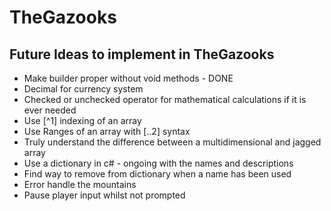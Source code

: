 # TheGazooks

## Future Ideas to implement in TheGazooks

- Make builder proper without void methods - DONE
- Decimal for currency system
- Checked or unchecked operator for mathematical calculations if it is ever needed
- Use [^1] indexing of an array
- Use Ranges of an array with [..2] syntax
- Truly understand the difference between a multidimensional and jagged array
- Use a dictionary in c# - ongoing with the names and descriptions
- Find way to remove from dictionary when a name has been used
- Error handle the mountains
- Pause player input whilst not prompted
